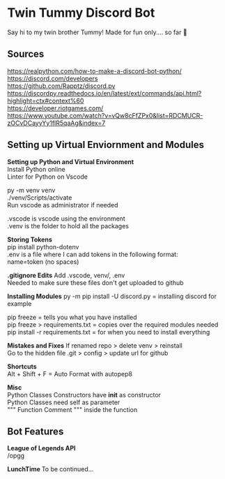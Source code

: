# Twin Tummy Discord Bot
Say hi to my twin brother Tummy! Made for fun only.... so far 👀

## Sources
https://realpython.com/how-to-make-a-discord-bot-python/ <br />
https://discord.com/developers  <br />
https://github.com/Rapptz/discord.py   <br />
https://discordpy.readthedocs.io/en/latest/ext/commands/api.html?highlight=ctx#context%60 <br />
https://developer.riotgames.com/ <br />
https://www.youtube.com/watch?v=vQw8cFfZPx0&list=RDCMUCR-zOCvDCayyYy1flR5qaAg&index=7  <br />

## Setting up Virtual Enviornment and Modules
<b>Setting up Python and Virtual Environment</b>  
Install Python online  
Linter for Python on Vscode  

py -m venv venv  
./venv/Scripts/activate  
Run vscode as administrator if needed  

.vscode is vscode using the environment  
.venv is the folder to hold all the packages  

<b>Storing Tokens</b>  
pip install python-dotenv  
.env is a file where I can add tokens in the following format:  
name=token (no spaces)  

<b>.gitignore Edits</b> 
Add .vscode, venv/, .env  
Needed to make sure these files don't get uploaded to github  

<b>Installing Modules</b>
py -m pip install -U discord.py = installing discord for example  

pip freeze = tells you what you have installed  
pip freeze > requirements.txt = copies over the required modules needed  
pip install -r requirements.txt = for when you need to install everything  

<b>Mistakes and Fixes</b>
If renamed repo > delete venv > reinstall  
Go to the hidden file .git > config > update url for github  

<b>Shortcuts</b>  
Alt + Shift + F = Auto Format with autopep8  

<b>Misc</b>  
Python Classes Constructors have __init__ as constructor  
Python Classes need self as parameter  
""" Function Comment """ inside the function

## Bot Features  
<b> League of Legends API </b>  
/opgg

<b> LunchTime </b>
To be continued...
